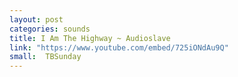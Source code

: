 ```yaml
---
layout: post
categories: sounds
title: I Am The Highway ~ Audioslave
link: "https://www.youtube.com/embed/725iONdAu9Q"
small:  TBSunday
---
```


